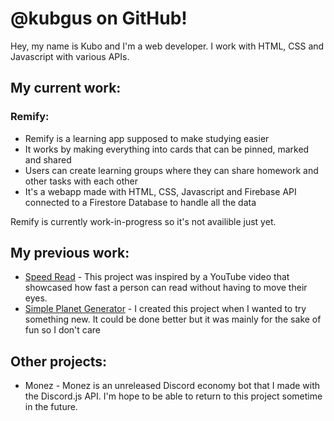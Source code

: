 # @kubgus on GitHub!

Hey, my name is Kubo and I'm a web developer.
I work with HTML, CSS and Javascript with various APIs.

## My current work:
### Remify:
- Remify is a learning app supposed to make studying easier
- It works by making everything into cards that can be pinned, marked and shared
- Users can create learning groups where they can share homework and other tasks with each other
- It's a webapp made with HTML, CSS, Javascript and Firebase API connected to a Firestore Database to handle all the data

Remify is currently work-in-progress so it's not availible just yet.

## My previous work:
- [Speed Read](https://github.com/kubgus/Speed-Read) - This project was inspired by a YouTube video that showcased how fast a person can read without having to move their eyes.
- [Simple Planet Generator](https://github.com/kubgus/Planet-Generator) - I created this project when I wanted to try something new. It could be done better but it was mainly for the sake of fun so I don't care 

## Other projects:
- Monez - Monez is an unreleased Discord economy bot that I made with the Discord.js API. I'm hope to be able to return to this project sometime in the future.
